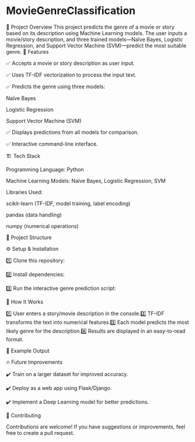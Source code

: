 # MovieGenreClassification
📌 Project Overview This project predicts the genre of a movie or story based on its description using Machine Learning models. The user inputs a movie/story description, and three trained models—Naïve Bayes, Logistic Regression, and Support Vector Machine (SVM)—predict the most suitable genre.
🚀 Features

✅ Accepts a movie or story description as user input.

✅ Uses TF-IDF vectorization to process the input text.

✅ Predicts the genre using three models:

Naïve Bayes

Logistic Regression

Support Vector Machine (SVM)

✅ Displays predictions from all models for comparison.

✅ Interactive command-line interface.

🏗 Tech Stack

Programming Language: Python

Machine Learning Models: Naïve Bayes, Logistic Regression, SVM

Libraries Used:

scikit-learn (TF-IDF, model training, label encoding)

pandas (data handling)

numpy (numerical operations)

📂 Project Structure

⚙️ Setup & Installation

1️⃣ Clone this repository:

2️⃣ Install dependencies:

3️⃣ Run the interactive genre prediction script:

🎯 How It Works

1️⃣ User enters a story/movie description in the console.2️⃣ TF-IDF transforms the text into numerical features.3️⃣ Each model predicts the most likely genre for the description.4️⃣ Results are displayed in an easy-to-read format.

📌 Example Output

🔥 Future Improvements

✔️ Train on a larger dataset for improved accuracy.

✔️ Deploy as a web app using Flask/Django.

✔️ Implement a Deep Learning model for better predictions.

🤝 Contributing

Contributions are welcome! If you have suggestions or improvements, feel free to create a pull request.
